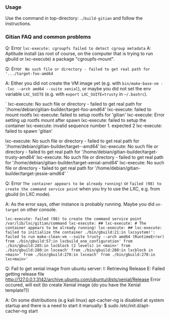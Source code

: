

### Usage

Use the command in top-directory:
`./build-gitian`
and follow the instructions.

### Gitian FAQ and common problems

Q: Error `lxc-execute: cgroupfs failed to detect cgroup metadata`
A: Aptitude install (as root of course, on the computer that is trying to run gbuild or lxc-execute) a package "cgroupfs-mount".



Q: Error ` No such file or directory - failed to get real path for '.../target-foo-amd64`

A: Either you did not create the VM image yet (e.g. with `bin/make-base-vm --lxc --arch amd64 --suite xenial`),
or maybe you did not set the env variable `LXC_SUITE` (e.g. with `export LXC_SUITE=trusty` in `~/.bashrc`).

`
lxc-execute: No such file or directory - failed to get real path for '/home/debian/gitian-builder/target-foo-amd64'
lxc-execute: failed to mount rootfs
lxc-execute: failed to setup rootfs for 'gitian'
lxc-execute: Error setting up rootfs mount after spawn
lxc-execute: failed to setup the container
lxc-execute: invalid sequence number 1. expected 2
lxc-execute: failed to spawn 'gitian'

lxc-execute: No such file or directory - failed to get real path for '/home/debian/gitian-builder/target--amd64'
lxc-execute: No such file or directory - failed to get real path for '/home/debian/gitian-builder/target-trusty-amd64'
lxc-execute: No such file or directory - failed to get real path for '/home/debian/gitian-builder/target-xenial-amd64'
lxc-execute: No such file or directory - failed to get real path for '/home/debian/gitian-builder/target-jessie-amd64'
`



Q: Error `The container appears to be already running!` or `failed (98) to create the command service point` when you try to use
the LXC, e.g. from gbuild (in LXC mode).

A: As the error says, other instance is probably running. Maybe you did `on-target` on other console.

`
lxc-execute: failed (98) to create the command service point /var/lib/lxc/gitian/command
lxc-execute: ##
lxc-execute: # The container appears to be already running!
lxc-execute: ##
lxc-execute: failed to initialize the container
./bin/gbuild:21:in lxcsystem!': failed to run make-clean-vm --suite trusty --arch amd64 (RuntimeError)
from ./bin/gbuild:57:in lxcbuild_one_configuration'
from ./bin/gbuild:285:in lxcblock (2 levels) in <main>'
from ./bin/gbuild:280:in lxceach'
from ./bin/gbuild:280:in lxcblock in <main>'
from ./bin/gbuild:278:in lxceach'
from ./bin/gbuild:278:in lxc<main>'
`



Q:	Fail to get xenial image from ubuntu server:
	I: Retrieving Release 
	E: Failed getting release file http://127.0.0.1:3142/archive.ubuntu.com/ubuntu/dists/xenial/Release 
	Error occured, will exit (to create Xenial image (do you have the Xenial template?))

A:	On some distributions (e.g kali linux) apt-cacher-ng is disabled at system startup and there is a need to start it manually:
	$ sudo /etc/init.d/apt-cacher-ng start

